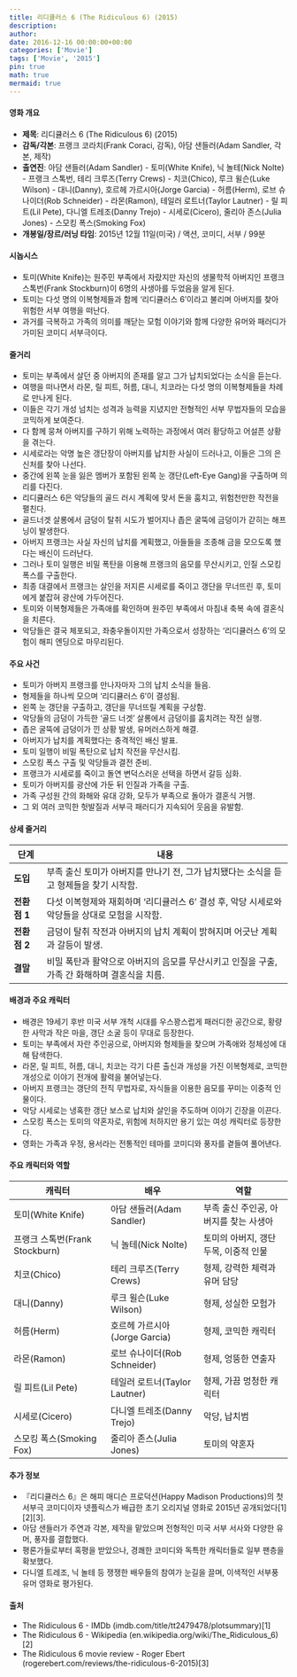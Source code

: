 ```yaml
---
title: 리디큘러스 6 (The Ridiculous 6) (2015)
description: 
author: 
date: 2016-12-16 00:00:00+00:00
categories: ['Movie']
tags: ['Movie', '2015']
pin: true
math: true
mermaid: true
---
```

#### 영화 개요

- **제목**: 리디큘러스 6 (The Ridiculous 6) (2015)  
- **감독/각본**: 프랭크 코라치(Frank Coraci, 감독), 아담 샌들러(Adam Sandler, 각본, 제작)  
- **출연진**: 아담 샌들러(Adam Sandler) - 토미(White Knife), 닉 놀테(Nick Nolte) - 프랭크 스톡번, 테리 크루즈(Terry Crews) - 치코(Chico), 루크 윌슨(Luke Wilson) - 대니(Danny), 호르헤 가르시아(Jorge Garcia) - 허름(Herm), 로브 슈나이더(Rob Schneider) - 라몬(Ramon), 테일러 로트너(Taylor Lautner) - 릴 피트(Lil Pete), 다니엘 트레조(Danny Trejo) - 시세로(Cicero), 줄리아 존스(Julia Jones) - 스모킹 폭스(Smoking Fox)  
- **개봉일/장르/러닝 타임**: 2015년 12월 11일(미국) / 액션, 코미디, 서부 / 99분  

#### 시놉시스

- 토미(White Knife)는 원주민 부족에서 자랐지만 자신의 생물학적 아버지인 프랭크 스톡번(Frank Stockburn)이 6명의 사생아를 두었음을 알게 된다.  
- 토미는 다섯 명의 이복형제들과 함께 ‘리디큘러스 6’이라고 불리며 아버지를 찾아 위험한 서부 여행을 떠난다.  
- 과거를 극복하고 가족의 의미를 깨닫는 모험 이야기와 함께 다양한 유머와 패러디가 가미된 코미디 서부극이다.  

#### 줄거리

- 토미는 부족에서 살던 중 아버지의 존재를 알고 그가 납치되었다는 소식을 듣는다.  
- 여행을 떠나면서 라몬, 릴 피트, 허름, 대니, 치코라는 다섯 명의 이복형제들을 차례로 만나게 된다.  
- 이들은 각기 개성 넘치는 성격과 능력을 지녔지만 전형적인 서부 무법자들의 모습을 코믹하게 보여준다.  
- 다 함께 뭉쳐 아버지를 구하기 위해 노력하는 과정에서 여러 황당하고 어설픈 상황을 겪는다.  
- 시세로라는 악명 높은 갱단장이 아버지를 납치한 사실이 드러나고, 이들은 그의 은신처를 찾아 나선다.  
- 중간에 왼쪽 눈을 잃은 멤버가 포함된 왼쪽 눈 갱단(Left-Eye Gang)을 구출하며 의리를 다진다.  
- 리디큘러스 6은 악당들의 골드 러시 계획에 맞서 돈을 훔치고, 위험천만한 작전을 펼친다.  
- 골드너겟 살롱에서 금덩이 탈취 시도가 벌어지나 좁은 굴뚝에 금덩이가 갇히는 해프닝이 발생한다.  
- 아버지 프랭크는 사실 자신의 납치를 계획했고, 아들들을 조종해 금을 모으도록 했다는 배신이 드러난다.  
- 그러나 토미 일행은 비밀 폭탄을 이용해 프랭크의 음모를 무산시키고, 인질 스모킹 폭스를 구출한다.  
- 최종 대결에서 프랭크는 살인을 저지른 시세로를 죽이고 갱단을 무너뜨린 후, 토미에게 붙잡혀 광산에 가두어진다.  
- 토미와 이복형제들은 가족애를 확인하며 원주민 부족에서 마침내 축복 속에 결혼식을 치른다.  
- 악당들은 결국 체포되고, 좌충우돌이지만 가족으로서 성장하는 ‘리디큘러스 6’의 모험이 해피 엔딩으로 마무리된다.  

#### 주요 사건

- 토미가 아버지 프랭크를 만나자마자 그의 납치 소식을 들음.  
- 형제들을 하나씩 모으며 ‘리디큘러스 6’이 결성됨.  
- 왼쪽 눈 갱단을 구출하고, 갱단을 무너뜨릴 계획을 구상함.  
- 악당들의 금덩이 가득한 ‘골드 너겟’ 살롱에서 금덩이를 훔치려는 작전 실행.  
- 좁은 굴뚝에 금덩이가 낀 상황 발생, 유머러스하게 해결.  
- 아버지가 납치를 계획했다는 충격적인 배신 발표.  
- 토미 일행이 비밀 폭탄으로 납치 작전을 무산시킴.  
- 스모킹 폭스 구출 및 악당들과 결전 준비.  
- 프랭크가 시세로를 죽이고 돌연 변덕스러운 선택을 하면서 갈등 심화.  
- 토미가 아버지를 광산에 가둔 뒤 인질과 가족을 구출.  
- 가족 구성원 간의 화해와 유대 강화, 모두가 부족으로 돌아가 결혼식 거행.  
- 그 외 여러 코믹한 헛발질과 서부극 패러디가 지속되어 웃음을 유발함.  

#### 상세 줄거리

| **단계**  | **내용** |
|-----------|----------|
| **도입** | 부족 출신 토미가 아버지를 만나기 전, 그가 납치됐다는 소식을 듣고 형제들을 찾기 시작함. |
| **전환점 1** | 다섯 이복형제와 재회하며 ‘리디큘러스 6’ 결성 후, 악당 시세로와 악당들을 상대로 모험을 시작함. |
| **전환점 2** | 금덩이 탈취 작전과 아버지의 납치 계획이 밝혀지며 어긋난 계획과 갈등이 발생. |
| **결말** | 비밀 폭탄과 활약으로 아버지의 음모를 무산시키고 인질을 구출, 가족 간 화해하며 결혼식을 치름. |

#### 배경과 주요 캐릭터

- 배경은 19세기 후반 미국 서부 개척 시대를 우스꽝스럽게 패러디한 공간으로, 황량한 사막과 작은 마을, 갱단 소굴 등이 무대로 등장한다.  
- 토미는 부족에서 자란 주인공으로, 아버지와 형제들을 찾으며 가족애와 정체성에 대해 탐색한다.  
- 라몬, 릴 피트, 허름, 대니, 치코는 각기 다른 출신과 개성을 가진 이복형제로, 코믹한 개성으로 이야기 전개에 활력을 불어넣는다.  
- 아버지 프랭크는 갱단의 전직 무법자로, 자식들을 이용한 음모를 꾸미는 이중적 인물이다.  
- 악당 시세로는 냉혹한 갱단 보스로 납치와 살인을 주도하며 이야기 긴장을 이끈다.  
- 스모킹 폭스는 토미의 약혼자로, 위험에 처하지만 용기 있는 여성 캐릭터로 등장한다.  
- 영화는 가족과 우정, 용서라는 전통적인 테마를 코미디와 풍자를 곁들여 풀어낸다.  

#### 주요 캐릭터와 역할

| **캐릭터** | **배우** | **역할** |
|------------|----------|----------|
| 토미(White Knife) | 아담 샌들러(Adam Sandler) | 부족 출신 주인공, 아버지를 찾는 사생아 |
| 프랭크 스톡번(Frank Stockburn) | 닉 놀테(Nick Nolte) | 토미의 아버지, 갱단 두목, 이중적 인물 |
| 치코(Chico) | 테리 크루즈(Terry Crews) | 형제, 강력한 체력과 유머 담당 |
| 대니(Danny) | 루크 윌슨(Luke Wilson) | 형제, 성실한 모험가 |
| 허름(Herm) | 호르헤 가르시아(Jorge Garcia) | 형제, 코믹한 캐릭터 |
| 라몬(Ramon) | 로브 슈나이더(Rob Schneider) | 형제, 엉뚱한 연출자 |
| 릴 피트(Lil Pete) | 테일러 로트너(Taylor Lautner) | 형제, 가끔 멍청한 캐릭터 |
| 시세로(Cicero) | 다니엘 트레조(Danny Trejo) | 악당, 납치범 |
| 스모킹 폭스(Smoking Fox) | 줄리아 존스(Julia Jones) | 토미의 약혼자 |

#### 추가 정보

- 『리디큘러스 6』은 해피 매디슨 프로덕션(Happy Madison Productions)의 첫 서부극 코미디이자 넷플릭스가 배급한 초기 오리지널 영화로 2015년 공개되었다[1][2][3].  
- 아담 샌들러가 주연과 각본, 제작을 맡았으며 전형적인 미국 서부 서사와 다양한 유머, 풍자를 결합했다.  
- 평론가들로부터 혹평을 받았으나, 경쾌한 코미디와 독특한 캐릭터들로 일부 팬층을 확보했다.  
- 다니엘 트레조, 닉 놀테 등 쟁쟁한 배우들의 참여가 눈길을 끌며, 이색적인 서부풍 유머 영화로 평가된다.  

#### 출처

- The Ridiculous 6 - IMDb (imdb.com/title/tt2479478/plotsummary)[1]  
- The Ridiculous 6 - Wikipedia (en.wikipedia.org/wiki/The_Ridiculous_6)[2]  
- The Ridiculous 6 movie review - Roger Ebert (rogerebert.com/reviews/the-ridiculous-6-2015)[3]
